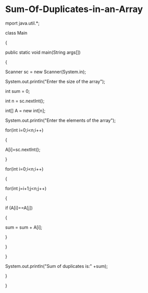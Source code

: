 # Sum-Of-Duplicates-in-an-Array

mport java.util.*;

class Main

{

public static void main(String args[])

{

Scanner sc = new Scanner(System.in);

System.out.println("Enter the size of the array");

int sum = 0;

int n = sc.nextInt();

int[] A = new int[n];

System.out.println("Enter the elements of the array");

for(int i=0;i<n;i++)

{

A[i]=sc.nextInt();

}

for(int i=0;i<n;i++)

{

for(int j=i+1;j<n;j++)

{

if (A[i]==A[j])

{

sum = sum + A[i];

}

}

}

System.out.println("Sum of duplicates is:" +sum);

}

}
